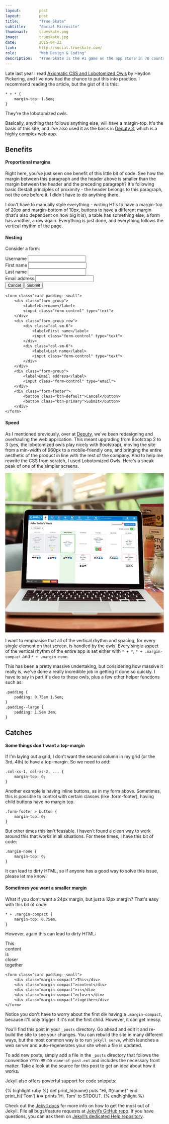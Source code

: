 ```yaml
---
layout:        post
layout:        post
title:         "True Skate"
subtitle:      "Social Microsite"
thumbnail:     trueskate.png
image:         trueskate.jpg
date:          2015-04-22
link:          http://social.trueskate.com/
role:          "Web Design & Coding"
description:   "True Skate is the #1 game on the app store in 70 countries. We used Stackla to create a microsite that would promote the brand's social media, engage users to post their own content, and drive sales."
---
```


Late last year I read [Axiomatic CSS and Lobotomized Owls](http://alistapart.com/article/axiomatic-css-and-lobotomized-owls) by Heydon Pickering, and I've now had the chance to put this into practice. I recommend reading the article, but the gist of it is this:

    * + * {
        margin-top: 1.5em;
    }

They're the lobotomized owls. 

Basically, anything that follows anything else, will have a margin-top. It's the basis of this site, and I've also used it as the basis in [Deputy 3](http://deputy.com), which is a highly complex web app.

## Benefits

#### Proportional margins

Right here, you've just seen one benefit of this little bit of code. See how the margin between this paragraph and the header above is smaller than the margin between the header and the preceding paragraph? It's following basic Gestalt principles of proximity - the header belongs to this paragraph, not the one before it. I didn't have to do anything there.

I don't have to manually style everything - writing H1's to have a margin-top of 20px and margin-bottom of 10px, buttons to have a different margin (that's also dependent on how big it is), a table has something else, a form has another, a row again. Everything is just done, and everything follows the vertical rhythm of the page.

#### Nesting

Consider a form:

<div class="row">
	<div class="col-sm-6">
		<form class="card padding--small">
			<div class="form-group">
				<label>Username</label>
				<input class="form-control" type="text">
			</div>
			<div class="form-group row">
				<div class="col-sm-6">
					<label>First name</label>
					<input class="form-control" type="text">
				</div>
				<div class="col-sm-6">
					<label>Last name</label>
					<input class="form-control" type="text">
				</div>
			</div>
			<div class="form-group">
				<label>Email address</label>
				<input class="form-control" type="email">
			</div>
			<div class="form-footer">
				<button class="btn-default">Cancel</button>
				<button class="btn-primary">Submit</button>
			</div>
		</form>
	</div>
	<div class="col-sm-6">
		<pre><code>&lt;form class="card padding--small"&gt;
    &lt;div class="form-group"&gt;
    	&lt;label&gt;Username&lt;/label&gt;
    	&lt;input class="form-control" type="text"&gt;
    &lt;/div&gt;
    &lt;div class="form-group row"&gt;
    	&lt;div class="col-sm-6"&gt;
    		&lt;label&gt;First name&lt;/label&gt;
    		&lt;input class="form-control" type="text"&gt;
    	&lt;/div&gt;
    	&lt;div class="col-sm-6"&gt;
    		&lt;label&gt;Last name&lt;/label&gt;
    		&lt;input class="form-control" type="text"&gt;
    	&lt;/div&gt;
    &lt;/div&gt;
    &lt;div class="form-group"&gt;
    	&lt;label&gt;Email address&lt;/label&gt;
    	&lt;input class="form-control" type="email"&gt;
    &lt;/div&gt;
    &lt;div class="form-footer"&gt;
    	&lt;button class="btn-default"&gt;Cancel&lt;/button&gt;
    	&lt;button class="btn-primary"&gt;Submit&lt;/button&gt;
    &lt;/div&gt;
&lt;/form&gt;</code></pre>
	</div>
</div>

#### Speed

As I mentioned previously, over at [Deputy](http://deputy.com), we've been redesigning and overhauling the web application. This meant upgrading from Bootstrap 2 to 3 (yes, the lobotomized owls play nicely with Bootstrap), moving the site from a min-width of 960px to a mobile-friendly one, and bringing the entire aesthetic of the product in line with the rest of the company. And to help me rewrite the CSS from scratch, I used Lobotomized Owls. Here's a sneak peak of one of the simpler screens.

![Cat](/images/lobotomized-owls/my-week.jpg)

I want to emphasise that all of the vertical rhythm and spacing, for every single element on that screen, is handled by the owls. Every single aspect of the vertical rhythm of the entire app is set either with `* + *`, `* + .margin-compact` and `* + .margin-none`.

This has been a pretty massive undertaking, but considering how massive it really is, we've done a really incredible job in getting it done so quickly. I have to say in part it's due to these owls, plus a few other helper functions such as:

    .padding {
    	padding: 0.75em 1.5em;
    }
    .padding--large {
    	padding: 1.5em 3em;
    }




## Catches

#### Some things don't want a top-margin

If I'm laying out a grid, I don't want the second column in my grid (or the 3rd, 4th) to have a top-margin. So we need to add:

    .col-xs-1, col-xs-2, ... {
    	margin-top: 0;
    }

Another example is having inline buttons, as in my form above. Sometimes, this is possible to control with certain classes (like .form-footer), having child buttons have no margin top. 

    .form-footer > button {
        margin-top: 0;
    }

But other times this isn't feasable. I haven't found a clean way to work around this that works in all situations. For these times, I have this bit of code:

    .margin-none {
        margin-top: 0;
    }

It can lead to dirty HTML, so if anyone has a good way to solve this issue, please let me know!

#### Sometimes you want a smaller margin

What if you don't want a 24px margin, but just a 12px margin? That's easy with this bit of code:

    * + .margin-compact {
        margin-top: 0.75em;
    }

However, again this can lead to dirty HTML:

<div class="row">
	<div class="col-sm-6">
		<form class="card padding--small">
	        <div class="margin-compact">This</div>
	        <div class="margin-compact">content</div>
	        <div class="margin-compact">is</div>
	        <div class="margin-compact">closer</div>
	        <div class="margin-compact">together</div>
	    </form>
	</div>
	<div class="col-sm-6">
		<pre><code>&lt;form class="card padding--small"&gt;
    &lt;div class="margin-compact"&gt;This&lt;/div&gt;
    &lt;div class="margin-compact"&gt;content&lt;/div&gt;
    &lt;div class="margin-compact"&gt;is&lt;/div&gt;
    &lt;div class="margin-compact"&gt;closer&lt;/div&gt;
    &lt;div class="margin-compact"&gt;together&lt;/div&gt;
&lt;/form&gt;</code></pre>
	</div>
</div>

Notice you don't have to worry about the first div having a `.margin-compact`, because it'll only trigger if it's not the first child. However, it can get messy.



You’ll find this post in your `_posts` directory. Go ahead and edit it and re-build the site to see your changes. You can rebuild the site in many different ways, but the most common way is to run `jekyll serve`, which launches a web server and auto-regenerates your site when a file is updated.

To add new posts, simply add a file in the `_posts` directory that follows the convention `YYYY-MM-DD-name-of-post.ext` and includes the necessary front matter. Take a look at the source for this post to get an idea about how it works.

Jekyll also offers powerful support for code snippets:

{% highlight ruby %}
def print_hi(name)
  puts "Hi, #{name}"
end
print_hi('Tom')
#=> prints 'Hi, Tom' to STDOUT.
{% endhighlight %}

Check out the [Jekyll docs][jekyll] for more info on how to get the most out of Jekyll. File all bugs/feature requests at [Jekyll’s GitHub repo][jekyll-gh]. If you have questions, you can ask them on [Jekyll’s dedicated Help repository][jekyll-help].

[jekyll]:      http://jekyllrb.com
[jekyll-gh]:   https://github.com/jekyll/jekyll
[jekyll-help]: https://github.com/jekyll/jekyll-help
